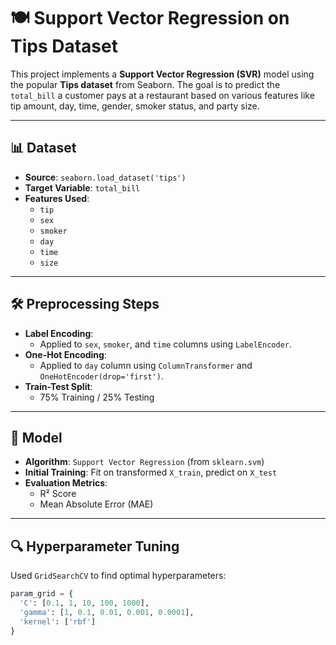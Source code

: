 # 🍽️ Support Vector Regression on Tips Dataset

This project implements a **Support Vector Regression (SVR)** model using the popular **Tips dataset** from Seaborn. The goal is to predict the `total_bill` a customer pays at a restaurant based on various features like tip amount, day, time, gender, smoker status, and party size.

---

## 📊 Dataset

- **Source**: `seaborn.load_dataset('tips')`
- **Target Variable**: `total_bill`
- **Features Used**:
  - `tip`
  - `sex`
  - `smoker`
  - `day`
  - `time`
  - `size`

---

## 🛠️ Preprocessing Steps

- **Label Encoding**:
  - Applied to `sex`, `smoker`, and `time` columns using `LabelEncoder`.
- **One-Hot Encoding**:
  - Applied to `day` column using `ColumnTransformer` and `OneHotEncoder(drop='first')`.
- **Train-Test Split**:
  - 75% Training / 25% Testing

---

## 🧠 Model

- **Algorithm**: `Support Vector Regression` (from `sklearn.svm`)
- **Initial Training**: Fit on transformed `X_train`, predict on `X_test`
- **Evaluation Metrics**:
  - R² Score
  - Mean Absolute Error (MAE)

---

## 🔍 Hyperparameter Tuning

Used `GridSearchCV` to find optimal hyperparameters:
```python
param_grid = {
  'C': [0.1, 1, 10, 100, 1000],
  'gamma': [1, 0.1, 0.01, 0.001, 0.0001],
  'kernel': ['rbf']
}
